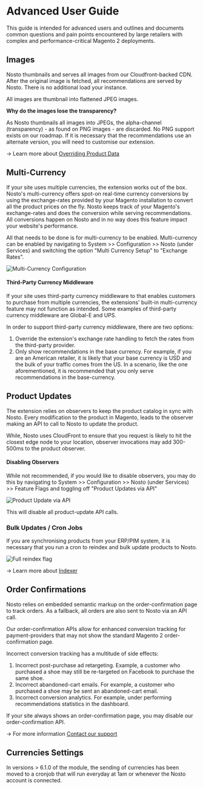 # Advanced User Guide

This guide is intended for advanced users and outlines and documents common questions and pain points encountered by large retailers with complex and performance-critical Magento 2 deployments.

## Images

Nosto thumbnails and serves all images from our Cloudfront-backed CDN. After the original image is fetched, all recommendations are served by Nosto. There is no additional load your instance.

All images are thumbnail into flattened JPEG images.

**Why do the images lose the transparency?**

As Nosto thumbnails all images into JPEGs, the alpha-channel \(transparency\) - as found on PNG images - are discarded. No PNG support exists on our roadmap. If it is necessary that the recommendations use an alternate version, you will need to customise our extension.

→ Learn more about [Overriding Product Data](overriding-or-extending-functionalities/overriding-product-data/)

## Multi-Currency

If your site uses multiple currencies, the extension works out of the box. Nosto's multi-currency offers spot-on real-time currency conversions by using the exchange-rates provided by your Magento installation to convert all the product prices on the fly. Nosto keeps track of your Magento's exchange-rates and does the conversion while serving recommendations. All conversions happen on Nosto and in no way does this feature impact your website's performance.

All that needs to be done is for multi-currency to be enabled. Multi-currency can be enabled by navigating to System &gt;&gt; Configuration &gt;&gt; Nosto \(under Services\) and switching the option "Multi Currency Setup" to "Exchange Rates".

![Multi-Currency Configuration](https://user-images.githubusercontent.com/2778820/49803115-9ba40580-fd57-11e8-8259-4a2626ec3504.png)

#### Third-Party Currency Middleware

If your site uses third-party currency middleware to that enables customers to purchase from multiple currencies, the extensions' built-in multi-currency feature may not function as intended. Some examples of third-party currency middleware are Global-E and UPS.

In order to support third-party currency middleware, there are two options:

1. Override the extension's exchange rate handling to fetch the rates from the third-party provider.
2. Only show recommendations in the base currency. For example, if you are an American retailer, it is likely that your base currency is USD and the bulk of your traffic comes from the US. In a scenario, like the one aforementioned, it is recommended that you only serve recommendations in the base-currency.

## Product Updates

The extension relies on observers to keep the product catalog in sync with Nosto. Every modification to the product in Magento, leads to the observer making an API to call to Nosto to update the product.

While, Nosto uses CloudFront to ensure that you request is likely to hit the closest edge node to your location, observer invocations may add 300-500ms to the product observer.

#### Disabling Observers

While not recommended, if you would like to disable observers, you may do this by navigating to System &gt;&gt; Configuration &gt;&gt; Nosto \(under Services\) &gt;&gt; Feature Flags and toggling off "Product Updates via API"

![Product Update via API](https://user-images.githubusercontent.com/2778820/49804730-07886d00-fd5c-11e8-9455-df3331b32be3.png)

This will disable all product-update API calls.

### Bulk Updates / Cron Jobs

If you are synchronising products from your ERP/PIM system, it is necessary that you run a cron to reindex and bulk update products to Nosto.

![Full reindex flag](https://user-images.githubusercontent.com/2778820/49804818-43233700-fd5c-11e8-82a5-59cb6ca0520d.png)

→ Learn more about [Indexer](../features/indexer/)

## Order Confirmations

Nosto relies on embedded semantic markup on the order-confirmation page to track orders. As a fallback, all orders are also sent to Nosto via an API call.

Our order-confirmation APIs allow for enhanced conversion tracking for payment-providers that may not show the standard Magento 2 order-confirmation page.

Incorrect conversion tracking has a multitude of side effects:

1. Incorrect post-purchase ad retargeting. Example, a customer who purchased a shoe may still be re-targeted on Facebook to purchase the same shoe.
2. Incorrect abandoned-cart emails. For example, a customer who purchased a shoe may be sent an abandoned-cart email.
3. Incorrect conversion analytics. For example, under performing recommendations statistics in the dashboard.

If your site always shows an order-confirmation page, you may disable our order-confirmation API.

→ For more information [Contact our support](mailto:support@nosto.com)

## Currencies Settings
In versions > 6.1.0 of the module, the sending of currencies has been moved to a cronjob that will run everyday at 1am or whenever the Nosto account is connected.
